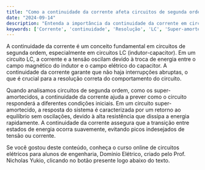```yaml
---
title: "Como a continuidade da corrente afeta circuitos de segunda ordem?"
date: "2024-09-14"
description: "Entenda a importância da continuidade da corrente em circuitos de segunda ordem e como ela influencia o comportamento do circuito."
keywords: ['Corrente', 'continuidade', 'Resolução', 'LC', 'Super-amortecida', 'Tensão']
---
```


A continuidade da corrente é um conceito fundamental em circuitos de segunda ordem, especialmente em circuitos LC (indutor-capacitor). Em um circuito LC, a corrente e a tensão oscilam devido à troca de energia entre o campo magnético do indutor e o campo elétrico do capacitor. A continuidade da corrente garante que não haja interrupções abruptas, o que é crucial para a resolução correta do comportamento do circuito.

Quando analisamos circuitos de segunda ordem, como os super-amortecidos, a continuidade da corrente ajuda a prever como o circuito responderá a diferentes condições iniciais. Em um circuito super-amortecido, a resposta do sistema é caracterizada por um retorno ao equilíbrio sem oscilações, devido à alta resistência que dissipa a energia rapidamente. A continuidade da corrente assegura que a transição entre estados de energia ocorra suavemente, evitando picos indesejados de tensão ou corrente.

Se você gostou deste conteúdo, conheça o curso online de circuitos elétricos para alunos de engenharia, Domínio Elétrico, criado pelo Prof. Nicholas Yukio, clicando no botão presente logo abaixo do texto.
